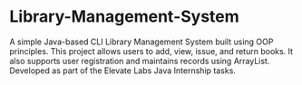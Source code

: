 # Library-Management-System
A simple Java-based CLI Library Management System built using OOP principles. This project allows users to add, view, issue, and return books. It also supports user registration and maintains records using ArrayList. Developed as part of the Elevate Labs Java Internship tasks.
